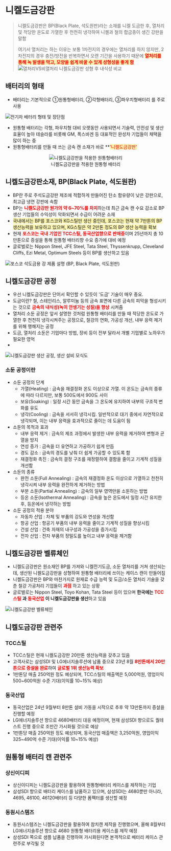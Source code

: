 # 니켈도금강판
> 니켈도금강판은 BP(Black Plate, 석도원판)라는 소재를 니켈 도금한 후, 열처리 및 적당한 온도로 가열한 후 천천히 냉각하여 니켈과 철의 합금층이 생긴 강판을 말함
> 
> 여기서 열처리는 하는 이유는 보통 1차전지의 경우에는 열처리를 하지 않지만, 2차전지의 경우 충전/방전을 반복하면서 오랜 기간을 사용하기 때문에 **<span style="color:red; background-color:#fff5b1">열처리를 통해 녹 발생을 막고, 모양을 쉽게 바꿀 수 있게 성형성을 좋게 함</span>**
![열처리VS비열처리 니켈도금강판 성형 후 내식성 비교](https://github.com/dragoglass/invest/blob/stock/%EC%9D%B4%EC%B0%A8%EC%A0%84%EC%A7%80/%EB%8B%88%EC%BC%88%EB%8F%84%EA%B8%88%EA%B0%95%ED%8C%90/%EA%B7%B8%EB%A6%BC/%EB%82%B4%EC%8B%9D%EC%84%B1%EB%B9%84%EA%B5%90.gif?raw=1)

## 배터리의 형태
- 배터리는 기본적으로 ①원통형배터리, ②각형배터리, ③파우치형배터리 를 주로 사용

![전기차 배터리 형태 및 장단점](https://github.com/dragoglass/invest/blob/stock/%EC%9D%B4%EC%B0%A8%EC%A0%84%EC%A7%80/%EB%8B%88%EC%BC%88%EB%8F%84%EA%B8%88%EA%B0%95%ED%8C%90/%EA%B7%B8%EB%A6%BC/%EB%B2%A0%ED%84%B0%EB%A6%AC%ED%98%95%ED%83%9C.gif?raw=1)

- 원통형 배터리는 각형, 파우치형 대비 오랫동안 사용되면서 기술력, 안전성 및 생산효율이 높아 테슬라를 비롯해 GM, 폭스바겐 등 대표적인 완성차 기업들이 채택을 많이 하는 중
- 원통형배터리를 만들 때 쓰는 금속 캔 소재가 바로 **<span style="color:red; background-color:#fff5b1">'니켈도금강판'</span>
<p align="center">
    <img src=https://github.com/dragoglass/invest/blob/stock/%EC%9D%B4%EC%B0%A8%EC%A0%84%EC%A7%80/%EB%8B%88%EC%BC%88%EB%8F%84%EA%B8%88%EA%B0%95%ED%8C%90/%EA%B7%B8%EB%A6%BC/%EC%9B%90%ED%86%B5%ED%98%95%EB%B2%A0%ED%84%B0%EB%A6%AC.gif?raw=1
    alt="니켈도금강판을 적용한 원통형배터리" />
    <br>
   니켈도금강판을 적용한 원통형 배터리
</p>

## 니켈도금강판소재, BP(Black Plate, 석도원판)
- BP란 주로 주석도금강판 제조에 적합하게 만들어진 탄소 함유량이 낮은 강판으로, 최고급 냉연 강판에 속함
- BP는 **<span style="color:red">니켈도금강판 원가의 약 6~70%를 차지**하는데 최근 금속 캔 수요 감소로 BP 생산 기업들의 수익성이 악화되면서 수급이 어려운 소재
- <span style="background-color:#fff5b1">국내에서는 BP를 포스코와 KG스틸만 생산 중인데, 포스코는 현재 약 7만톤의 BP 생산능력을 보유하고 있으며, KG스틸은 약 2만톤 정도의 BP 생산 능력을 확보
- 현재 **<span style="color:red">포스코는 국내 기업인 TCC스틸, 동국산업향으로 판매중**이며 25년까지 총 10만톤으로 증설을 통해 원통형 배터리향 수요 증가에 대비 예정
- 글로벌로는 Nippon Steel, JFE Steel, Tata Steel, Thyssenkrupp, Cleveland Cliffs, Ezi Metal, Optimum Steels 등이 BP를 생산하고 있음

![포스코 석도금용 강 제품 설명 (BP, Black Plate, 석도원판)](https://github.com/dragoglass/invest/blob/stock/%EC%9D%B4%EC%B0%A8%EC%A0%84%EC%A7%80/%EB%8B%88%EC%BC%88%EB%8F%84%EA%B8%88%EA%B0%95%ED%8C%90/%EA%B7%B8%EB%A6%BC/%EC%84%9D%EB%8F%84%EC%9B%90%ED%8C%90.gif?raw=1)

## 니켈도금강판 공정
- 우선 니켈도금강판은 단어서 확인할 수 있듯이 '도금' 기술이 매우 중요.
- 도금이란? 철, 스테인리스, 알루미늄 등의 금속 표면에 다른 금속의 피막을 형성시키는 것으로 **<span style="color:red">금속의 내식성(녹이 안생기는 성질)을 향상** 시켜줌
- 열처리 소둔 공정은 앞서 설명한 것처럼 원통형 배터리를 만들 때 적당한 온도로 가열한 후 천천히 냉각시켜주는 공정으로, 철강의 연화, 가공성 개선, 내부 응력 제거를 위해 행해지는 공정
- 도금, 열처리 소둔은 기업마다 방법, 장비 등이 전부 달라서 개별 기업별로 노하우가 필요한 영억
- 
![니켈도금강판 생산 공정, 생산 설비 모식도](https://github.com/dragoglass/invest/blob/stock/%EC%9D%B4%EC%B0%A8%EC%A0%84%EC%A7%80/%EB%8B%88%EC%BC%88%EB%8F%84%EA%B8%88%EA%B0%95%ED%8C%90/%EA%B7%B8%EB%A6%BC/%EA%B0%95%ED%8C%90%EC%83%9D%EC%82%B0%EA%B3%B5%EC%A0%95.gif?raw=1)

### 소둔 공정이란
- 소둔 공정의 단계
  - 가열(Heating) : 금속을 재결정화 온도 이상으로 가열. 이 온도는 금속의 종류에 따라 다르지만, 보통 500도에서 900도 사이
  - 보유(Soaking) : 일정 시간 동안 금속을 그 온도에 유지하여 내부의 구조적 변화를 유도
  - 냉각(Cooling) : 금속을 서서히 냉각시킴. 일반적으로 대기 중에서 자연적으로 냉각되며, 이는 내부 응력을 효과적으로 줄이는 데 도움이 됨
- 소둔의 목적과 효과
  - 내부 응력 제거 : 금속의 제조 과정에서 발생한 내부 응력을 제거하여 변형과 균열을 방지
  - 연성 증가 : 금속을 더 유연하고 가공하기 쉽게 만듬
  - 경도 감소 : 금속의 경도를 낮춰 더 쉽게 가공할 수 있도록 함
  - 재결정화 촉진 : 금속의 결정 구조를 재정렬하여 결함을 줄이고 기계적 성질을 개선함
- 소둔의 종류
  - 완전 소둔(Full Annealing) : 금속의 재결정화 온도 이상으로 가열하고 천천히 냉각시켜 내부 응력을 완전하게 제거하는 방법
  - 부분 소둔(Partial Annealing) : 금속의 일부 영역만을 소둔하는 방법
  - 등온 소둔(Isothermal Annealing) : 금속을 높은 온도에서 일정 시간 유지한 후, 등온에서 냉각하는 방법
- 소둔 공정의 적용 분야
  - 자동차 산업 : 차체 및 부품의 강도와 연성을 개선함
  - 항공 산업 : 항공기 부품의 내부 응력을 줄이고 기계적 성질을 향상시킴
  - 건설 산업 : 건축 자재의 내구성과 가공성을 증가시킴
  - 전자 산업 : 전자 부품의 정밀도를 높이고 내부 응력을 제거함

## 니켈도금강판 벨류체인
- 니켈도금강판은 원소재인 BP를 가져와 니켈전기도금, 소둔 열처리를 거쳐 생산되는데, 생산된 니켈도금강판을 성형하여 원통형 배터리에 쓰이는 케이스 캔이 만들어짐
- 니켈도금강판은 BP와 마찬가지로 원재료 수급 능력 및 도금/소둔 열처리 기술을 갖춘 철강 가공처리 기업들이 **<span style="color:red">과점** 하고 있는 상황
- 글로벌로는 Nippon Steel, Toyo Kohan, Tata Steel 등이 있으며 **한국에는 <span style="color:red">TCC스틸** **과 <span style="color:red">동국산업** **이 니켈도금강판을 생산**하고 있음

![니켈도금강판 벨류체인](https://github.com/dragoglass/invest/blob/stock/%EC%9D%B4%EC%B0%A8%EC%A0%84%EC%A7%80/%EB%8B%88%EC%BC%88%EB%8F%84%EA%B8%88%EA%B0%95%ED%8C%90/%EA%B7%B8%EB%A6%BC/%EB%B2%A8%EB%A5%98%EC%B2%B4%EC%9D%B8.gif?raw=1)

## 니켈도금강판 관련주
### TCC스틸
- TCC스틸은 현재 니켈도금강판 20만톤 생산능력을 갖추고 있음
- 고객사로는 삼성SDI 및 LG에너지솔루션에 납품 중으로 23년 8월 **<span style="color:red">8만톤에서 20만톤으로 증설을 완료**하여 **<span style="color:red">글로벌 1위 생산능력 확보**
- 1만톤당 매출 250억원 정도 예상되며, TCC스틸의 매출액은 5,000억원, 영업이익 500~600억원 수준 기대(이익률 10~15% 예상)

### 동국산업
- 동국산업은 24년 9월부터 8만톤 설비 가동을 시작으로 추후 약 13만톤까지 증설을 진행할 예정
- LG에너지솔루션 향으로 4680배터리 대응 예정이며, 현재 삼성SDI 향으로도 퀄테스트 진행 중으로 조만간 가시화될 것으로 예상
- 1만톤당 매출 250억원 정도 예상되며, 동국산업 매출액은 3,250억원, 영업이익 325~490억 수준 기대(이익률 10~15% 예상)

## 원통형 배터리 캔 관련주
### 상신이디피
- 상신이디피는 니켈도금강판을 활용하여 원통형배터리 케이스를 제작하는 기업
- 삼성SDI 향으로 배터리 케이스를 납품하고 있으며, 삼성SDI는 4680뿐만 아니라, 4695, 46100, 46120배터리 등 다양한 폼팩터를 생산할 예정

### 동원시스템즈
- 동원시스템즈는 니켈도금강판을 활용하여 참치캔 제작을 진행했으며, 올해 8월부터 LG에너지솔루션 향으로 4680 원통형 배터리용 케이스를 제작 예정
- 삼성SDI 쪽으로 샘플 납품을 진행하여 가시화된다면 본격적으로 배터리 케이스 관련주로 부각될 것